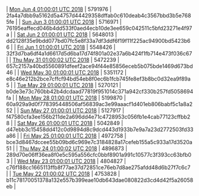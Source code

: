 | [Mon Jun  4 01:00:01 UTC 2018](https://transfer.sh/5gskO/trcninja-dbdump-20180604010001.tar.bz2) | 5791976 | 2fa4a7dbb9a5162d5a4757d44429358dffab0c610deab4c3567bbd3b5e7685fe | 
| [Sun Jun  3 01:00:01 UTC 2018](https://transfer.sh/13HVTq/trcninja-dbdump-20180603010001.tar.bz2) | 5716971 | 76195eaffecd046b4dd533f0aed4ecb10de3ee659c042511c5bfd23271e4f97a | 
| [Sat Jun  2 01:00:01 UTC 2018](https://transfer.sh/pF2BK/trcninja-dbdump-20180602010001.tar.bz2) | 5648013 | dd2128f35e9bdd077bd07fc5e8f33a7df3ddf6f19f11f225ac94900bd5423b66 | 
| [Fri Jun  1 01:00:01 UTC 2018](https://transfer.sh/OyLU/trcninja-dbdump-20180601010001.tar.bz2) | 5548426 | 32f3d7ba6df4a1d6617d5d6ba17d74f801a02e37a6b424f1fb714e473f036c67 | 
| [Thu May 31 01:00:02 UTC 2018](https://transfer.sh/ZJ6Va/trcninja-dbdump-20180531010002.tar.bz2) | 5472239 | 657c2157a40bd5560891dfeef2ace94f44e85856eceb5b075bde1469d673bd46 | 
| [Wed May 30 01:00:01 UTC 2018](https://transfer.sh/VI9st/trcninja-dbdump-20180530010001.tar.bz2) | 5351172 | e8c46e212b2bce7cffcf94bd54eb8f0ec6b1fcb745fe8ef3b8bc0d32ea9f89a5 | 
| [Tue May 29 01:00:01 UTC 2018](https://transfer.sh/Dez2O/trcninja-dbdump-20180529010001.tar.bz2) | 5270121 | b0de3e73c760bb42b4dcdaad77819f951014c371a942cf330b257fd5058694fa | 
| [Mon May 28 01:00:01 UTC 2018](https://transfer.sh/q3Srt/trcninja-dbdump-20180528010001.tar.bz2) | 5199870 | 60a929a9d0f778395448506af56839ac3e99aaacf1d401eb806babf5c1a8a252 | 
| [Sun May 27 01:00:01 UTC 2018](https://transfer.sh/gXhGc/trcninja-dbdump-20180527010001.tar.bz2) | 5127917 | f47580cfa3ee156b211de2a696dd4e71c4728953c056fb1e4cab77123cffbb28 | 
| [Sat May 26 01:00:01 UTC 2018](https://transfer.sh/QFPA4/trcninja-dbdump-20180526010001.tar.bz2) | 5042849 | d47ebb3c15458dd412c0d9894d8c9dcd443d1933b7e9a7a23d2772503fd33a86 | 
| [Fri May 25 01:00:01 UTC 2018](https://transfer.sh/yzehD/trcninja-dbdump-20180525010001.tar.bz2) | 4972758 | bce3d8467dccee55b09bd6c969e7c3184828a17cefeb155a5c933a17d3520a51 | 
| [Thu May 24 01:00:02 UTC 2018](https://transfer.sh/D8vtP/trcninja-dbdump-20180524010002.tar.bz2) | 4896873 | 289d70e06ff36ea8f0e5c595a556cfc0bbf8901a991c10577c3f393cc63bfb03 | 
| [Wed May 23 01:00:01 UTC 2018](https://transfer.sh/qQcns/trcninja-dbdump-20180523010001.tar.bz2) | 4804827 | c76f188cc1665113ffb8f77ae37d72851ce76eb7d8ae275afdd48d6b27f7c6c7 | 
| [Tue May 22 01:00:02 UTC 2018](https://transfer.sh/zc6KN/trcninja-dbdump-20180522010002.tar.bz2) | 4753828 | b11c78170051378a132e557b399eae10db643dae080822d3cd4d42f5a26058eb | 
